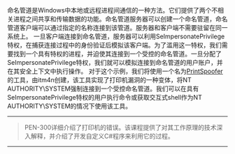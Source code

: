 命名管道是Windows中本地或远程进程间通信的一种方法。它们提供了两个不相关进程之间共享和传输数据的功能。命名管道服务器可以创建一个命名管道，命名管道客户端可以通过指定的名称连接到该管道。服务器和客户端不需要驻留在同一系统上。
一旦客户端连接到命名管道，服务器可以利用SeImpersonatePrivilege特权，在捕获连接过程中的身份验证后模拟该客户端。为了滥用这一特权，我们需要找到一个具有特权的进程，并迫使其连接到一个受控的命名管道。一旦分配了SeImpersonatePrivilege特权，我们就可以模拟连接到命名管道的用户账户，并在其安全上下文中执行操作。
对于这个示例，我们将使用一个名为[PrintSpoofer](https://github.com/itm4n/PrintSpoofer)的工具，由itm4n创建，该工具实现了打印机漏洞的一种变体，将NT AUTHORITY\\SYSTEM强制连接到一个受控命名管道。我们可以在具有SeImpersonatePrivilege特权的用户执行命令或获取交互式shell作为NT AUTHORITY\\SYSTEM的情况下使用该工具。
***
>PEN-300详细介绍了打印机的错误。该课程提供了对其工作原理的技术深入解释，并介绍了开发自定义C#程序来利用它的过程。
***